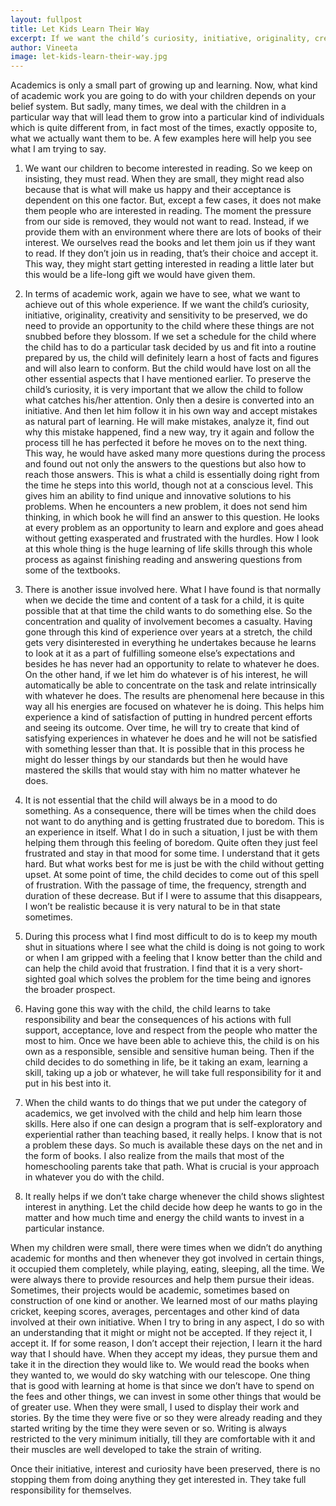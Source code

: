 ```yaml
---
layout: fullpost
title: Let Kids Learn Their Way
excerpt: If we want the child’s curiosity, initiative, originality, creativity and sensitivity to be preserved, we do need to provide an opportunity to the child where these things are not snubbed before they blossom" - Vineeta
author: Vineeta
image: let-kids-learn-their-way.jpg
---
```

Academics is only a small part of growing up and learning. Now, what kind of academic work you are going to do with your children depends on your belief system. But sadly, many times, we deal with the children in a particular way that will lead them to grow into a particular kind of individuals which is quite different from, in fact most of the times, exactly opposite to, what we actually want them to be. A few examples here will help you see what I am trying to say.

1. We want our children to become interested in reading. So we keep on insisting, they must read. When they are small, they might read also because that is what will make us happy and their acceptance is dependent on this one factor. But, except a few cases, it does not make them people who are interested in reading. The moment the pressure from our side is removed, they would not want to read. Instead, if we provide them with an environment where there are lots of books of their interest. We ourselves read the books and let them join us if they want to read. If they don’t join us in reading, that’s their choice and accept it. This way, they might start getting interested in reading a little later but this would be a life-long gift we would have given them.

2. In terms of academic work, again we have to see, what we want to achieve out of this whole experience. If we want the child’s curiosity, initiative, originality, creativity and sensitivity to be preserved, we do need to provide an opportunity to the child where these things are not snubbed before they blossom. If we set a schedule for the child where the child has to do a particular task decided by us and fit into a routine prepared by us, the child will definitely learn a host of facts and figures and will also learn to conform. But the child would have lost on all the other essential aspects that I have mentioned earlier. To preserve the child’s curiosity, it is very important that we allow the child to follow what catches his/her attention. Only then a desire is converted into an initiative. And then let him follow it in his own way and accept mistakes as natural part of learning. He will make mistakes, analyze it, find out why this mistake happened, find a new way, try it again and follow the process till he has perfected it before he moves on to the next thing. This way, he would have asked many more questions during the process and found out not only the answers to the questions but also how to reach those answers. This is what a child is essentially doing right from the time he steps into this world, though not at a conscious level. This gives him an ability to find unique and innovative solutions to his problems. When he encounters a new problem, it does not send him thinking, in which book he will find an answer to this question. He looks at every problem as an opportunity to learn and explore and goes ahead without getting exasperated and frustrated with the hurdles. How I look at this whole thing is the huge learning of life skills through this whole process as against finishing reading and answering questions from some of the textbooks.

3. There is another issue involved here. What I have found is that normally when we decide the time and content of a task for a child, it is quite possible that at that time the child wants to do something else. So the concentration and quality of involvement becomes a casualty. Having gone through this kind of experience over years at a stretch, the child gets very disinterested in everything he undertakes because he learns to look at it as a part of fulfilling someone else’s expectations and besides he has never had an opportunity to relate to whatever he does. On the other hand, if we let him do whatever is of his interest, he will automatically be able to concentrate on the task and relate intrinsically with whatever he does. The results are phenomenal here because in this way all his energies are focused on whatever he is doing. This helps him experience a kind of satisfaction of putting in hundred percent efforts and seeing its outcome. Over time, he will try to create that kind of satisfying experiences in whatever he does and he will not be satisfied with something lesser than that. It is possible that in this process he might do lesser things by our standards but then he would have mastered the skills that would stay with him no matter whatever he does.

4. It is not essential that the child will always be in a mood to do something. As a consequence, there will be times when the child does not want to do anything and is getting frustrated due to boredom. This is an experience in itself. What I do in such a situation, I just be with them helping them through this feeling of boredom. Quite often they just feel frustrated and stay in that mood for some time. I understand that it gets hard. But what works best for me is just be with the child without getting upset. At some point of time, the child decides to come out of this spell of frustration. With the passage of time, the frequency, strength and duration of these decrease. But if I were to assume that this disappears, I won’t be realistic because it is very natural to be in that state sometimes.

5. During this process what I find most difficult to do is to keep my mouth shut in situations where I see what the child is doing is not going to work or when I am gripped with a feeling that I know better than the child and can help the child avoid that frustration. I find that it is a very short-sighted goal which solves the problem for the time being and ignores the broader prospect.

6. Having gone this way with the child, the child learns to take responsibility and bear the consequences of his actions with full support, acceptance, love and respect from the people who matter the most to him. Once we have been able to achieve this, the child is on his own as a responsible, sensible and sensitive human being. Then if the child decides to do something in life, be it taking an exam, learning a skill, taking up a job or whatever, he will take full responsibility for it and put in his best into it.

7. When the child wants to do things that we put under the category of academics, we get involved with the child and help him learn those skills. Here also if one can design a program that is self-exploratory and experiential rather than teaching based, it really helps. I know that is not a problem these days. So much is available these days on the net and in the form of books. I also realize from the mails that most of the homeschooling parents take that path. What is crucial is your approach in whatever you do with the child.

8. It really helps if we don’t take charge whenever the child shows slightest interest in anything. Let the child decide how deep he wants to go in the matter and how much time and energy the child wants to invest in a particular instance.

When my children were small, there were times when we didn’t do anything academic for months and then whenever they got involved in certain things, it occupied them completely, while playing, eating, sleeping, all the time. We were always there to provide resources and help them pursue their ideas. Sometimes, their projects would be academic, sometimes based on  construction of one kind or another. We learned most of our maths playing cricket, keeping scores, averages, percentages and other kind of data involved at their own initiative. When I try to bring in any aspect, I do so with an understanding that it might or might not be accepted. If they reject it, I accept it. If for some reason, I don’t accept their rejection, I learn it the hard way that I should have. When they accept my ideas, they pursue them and take it in the direction they would like to. We would read the books when they wanted to, we would do sky watching with our telescope. One thing that is good with learning at home is that since we don’t have to spend on the fees and other things, we can invest in some other things that would be of greater use. When they were small, I used to display their work and stories. By the time they were five or so they were already reading and they started writing by the time they were seven or so. Writing is always restricted to the very minimum initially, till they are comfortable with it and their muscles are well developed to take the strain of writing.

Once their initiative, interest and curiosity have been preserved, there is no stopping them from doing anything they get interested in. They take full responsibility for themselves.

